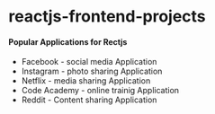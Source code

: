 # reactjs-frontend-projects



#### Popular Applications for Rectjs
* Facebook - social media Application
* Instagram - photo sharing Application
* Netflix - media sharing Application
* Code Academy - online trainig Application
* Reddit - Content sharing Application
